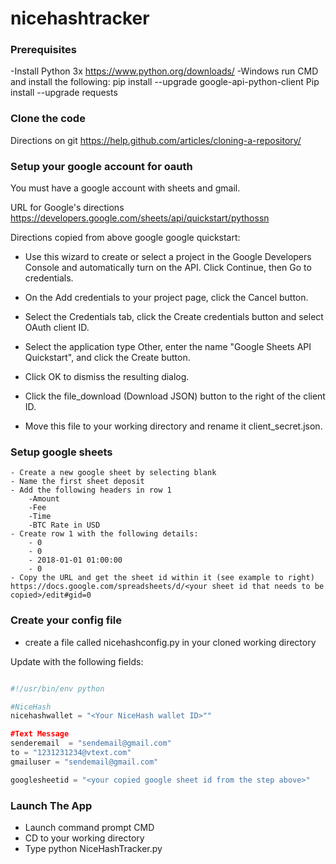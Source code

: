 # nicehashtracker

### Prerequisites
-Install Python 3x
	https://www.python.org/downloads/
-Windows run CMD and install the following:
	pip install --upgrade google-api-python-client
	Pip install --upgrade requests

### Clone the code
Directions on git https://help.github.com/articles/cloning-a-repository/

### Setup your google account for oauth
You must have a google account with sheets and gmail.

URL for Google's directions
https://developers.google.com/sheets/api/quickstart/pythossn

Directions copied from above google google quickstart:
- Use this wizard to create or select a project in the Google Developers Console and automatically turn on the API. Click Continue, then Go to credentials.

- On the Add credentials to your project page, click the Cancel button.

- Select the Credentials tab, click the Create credentials button and select OAuth client ID.

- Select the application type Other, enter the name "Google Sheets API Quickstart", and click the Create button.

- Click OK to dismiss the resulting dialog.

- Click the file_download (Download JSON) button to the right of the client ID.

- Move this file to your working directory and rename it client_secret.json.

### Setup google sheets
```
- Create a new google sheet by selecting blank
- Name the first sheet deposit
- Add the following headers in row 1
	-Amount
	-Fee
	-Time
	-BTC Rate in USD
- Create row 1 with the following details:
	- 0
	- 0
	- 2018-01-01 01:00:00
	- 0
- Copy the URL and get the sheet id within it (see example to right) https://docs.google.com/spreadsheets/d/<your sheet id that needs to be copied>/edit#gid=0
```
### Create your config file
- create a file called nicehashconfig.py in your cloned working directory

Update with the following fields:
```python

#!/usr/bin/env python

#NiceHash
nicehashwallet = "<Your NiceHash wallet ID>""

#Text Message
senderemail  = "sendemail@gmail.com"
to = "1231231234@vtext.com"
gmailuser = "sendemail@gmail.com"

googlesheetid = "<your copied google sheet id from the step above>"
```

### Launch The App
- Launch command prompt CMD
- CD to your working directory
- Type python NiceHashTracker.py